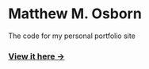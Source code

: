 # Matthew M. Osborn
The code for my personal portfolio site

### [View it here &rarr;](http://osbornm.com)
